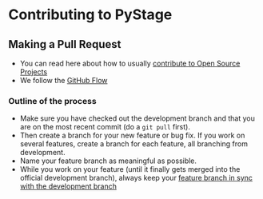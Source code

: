 # Contributing to PyStage


## Making a Pull Request

- You can read here about how to usually [contribute to Open Source Projects](https://docs.github.com/en/get-started/quickstart/contributing-to-projects)
- We follow the [GitHub Flow](https://docs.github.com/en/get-started/quickstart/github-flow)

### Outline of the process
- Make sure you have checked out the development branch and that you are on the most recent commit (do a `git pull` first).
- Then create a branch for your new feature or bug fix. If you work on several features, create a branch for each feature, all branching from development.
- Name your feature branch as meaningful as possible.
- While you work on your feature (until it finally gets merged into the official development branch), always keep your [feature branch in sync with the development branch](https://docs.github.com/en/pull-requests/collaborating-with-pull-requests/proposing-changes-to-your-work-with-pull-requests/keeping-your-pull-request-in-sync-with-the-base-branch)
